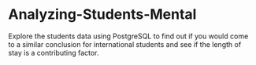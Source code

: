 # Analyzing-Students-Mental
Explore the students data using PostgreSQL to find out if you would come to a similar conclusion for international students and see if the length of stay is a contributing factor.
